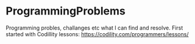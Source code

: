 ProgrammingProblems
===================
Programming probles, challanges etc what I can find and resolve.
First started with Codillity lessons: https://codility.com/programmers/lessons/ 
